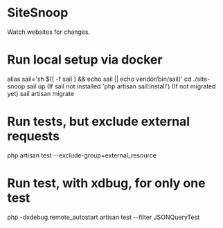 # SiteSnoop
Watch websites for changes.

# Run local setup via docker
alias sail='sh $([ -f sail ] && echo sail || echo vendor/bin/sail)'
cd ./site-snoop
sail up
(If sail not installed 'php artisan sail:install')
(If not migrated yet) sail artisan migrate

# Run tests, but exclude external requests
php artisan test --exclude-group=external_resource

# Run test, with xdbug, for only one test
php -dxdebug.remote_autostart artisan test --filter JSONQueryTest
